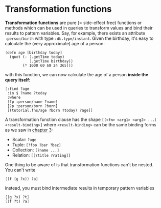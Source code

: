 # Transformation functions

**Transformation functions** are pure (= side-effect free) functions
or methods which can be used in queries to transform values and bind
their results to pattern variables. Say, for example, there exists an
attribute `:person/birth` with type `:db.type/instant`. Given the
birthday, it's easy to calculate the (very approximate) age of a
person:

    (defn age [birthday today]
      (quot (- (.getTime today)
               (.getTime birthday))
            (* 1000 60 60 24 365)))

with this function, we can now calculate the age of a person **inside the query itself**:

    [:find ?age
     :in $ ?name ?today
     :where
     [?p :person/name ?name]
     [?p :person/born ?born]
     [(tutorial.fns/age ?born ?today) ?age]]

A transformation function clause has the shape `[(<fn> <arg1> <arg2> ...) <result-binding>]` where `<result-binding>` can be the same binding forms as we saw in [chapter 3](/chapter/3):

* Scalar: `?age`
* Tuple: `[?foo ?bar ?baz]`
* Collection: `[?name ...]`
* Relation: `[[?title ?rating]]`

One thing to be aware of is that transformation functions can't be nested. You can't write

    [(f (g ?x)) ?a]

instead, you must bind intermediate results in temporary pattern variables

    [(g ?x) ?t]
    [(f ?t) ?a]
